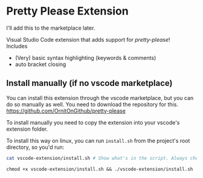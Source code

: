 # Pretty Please Extension
I'll add this to the marketplace later.

Visual Studio Code extension that adds support for *pretty-please*! <br>
Includes
- (Very) basic syntax highlighting (keywords & comments)
- auto bracket closing


## Install manually (if no vscode marketplace)

You can install this extension through the vscode marketplace, but you can do so manually as well. You need to download the repository for this. https://github.com/OrnitOnGithub/pretty-please

To install manually you need to copy the extension into your vscode's extension folder.

To install this way on linux, you can run `install.sh` from the project's root directory, so you'd run:

```bash
cat vscode-extension/install.sh # Show what's in the script. Always check your scripts before running them!
```
```
chmod +x vscode-extension/install.sh && ./vscode-extension/install.sh
```